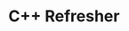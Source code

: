 ---
title: C++ Refresher
permalink: /notes/01/cpp/
toc: true
toc_label: "Table of Contents"
toc_icon: "cog"
---